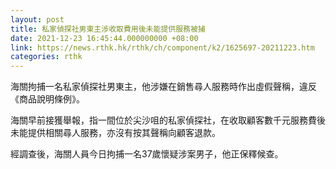 ```yaml
---
layout: post
title: 私家偵探社男東主涉收取費用後未能提供服務被捕
date: 2021-12-23 16:45:44.000000000 +08:00
link: https://news.rthk.hk/rthk/ch/component/k2/1625697-20211223.htm
categories: rthk
---
```


海關拘捕一名私家偵探社男東主，他涉嫌在銷售尋人服務時作出虛假聲稱，違反《商品說明條例》。

海關早前接獲舉報，指一間位於尖沙咀的私家偵探社，在收取顧客數千元服務費後未能提供相關尋人服務，亦沒有按其聲稱向顧客退款。

經調查後，海關人員今日拘捕一名37歲懷疑涉案男子，他正保釋候查。

